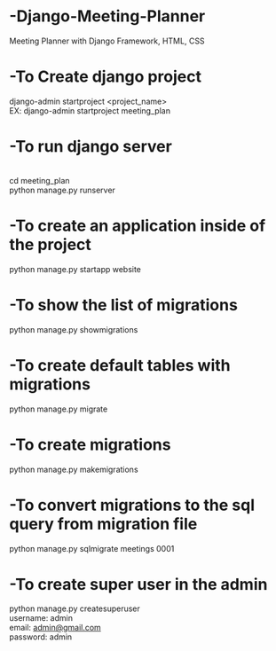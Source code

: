 # -Django-Meeting-Planner
Meeting Planner with Django Framework, HTML, CSS

# -To Create django project
django-admin startproject <project_name>
<br>
EX:
django-admin startproject meeting_plan


# -To run django server
<br>
cd meeting_plan
<br>
python manage.py runserver

# -To create an application inside of the project
python manage.py startapp website

# -To show the list of migrations
python manage.py showmigrations

# -To create default tables with migrations
python manage.py migrate

# -To create migrations
python manage.py makemigrations

# -To convert migrations to the sql query from migration file
python manage.py sqlmigrate meetings 0001

# -To create super user in the admin
python manage.py createsuperuser
<br>
username: admin
<br>
email: admin@gmail.com
<br>
password: admin
